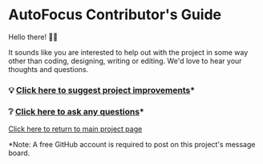# AutoFocus Contributor's Guide

Hello there! :wave::smile:

It sounds like you are interested to help out with the project in some way other than coding, designing, writing or editing. We'd love to hear your thoughts and questions.

### :bulb: [Click here to suggest project improvements](https://github.com/avidrucker/autofocus-exp/issues/new)*

### :grey_question: [Click here to ask any questions](https://github.com/avidrucker/autofocus-exp/issues/new)*

[Click here to return to main project page](https://github.com/avidrucker/autofocus-exp)

*Note: A free GitHub account is required to post on this project's message board.